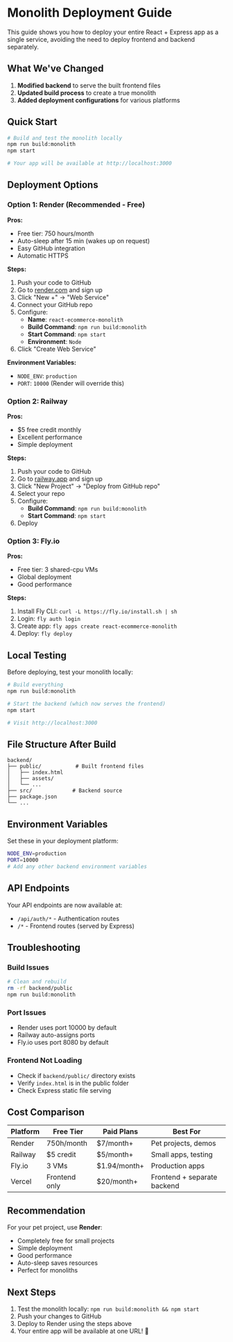 # Monolith Deployment Guide

This guide shows you how to deploy your entire React + Express app as a single service, avoiding the need to deploy frontend and backend separately.

## What We've Changed

1. **Modified backend** to serve the built frontend files
2. **Updated build process** to create a true monolith
3. **Added deployment configurations** for various platforms

## Quick Start

```bash
# Build and test the monolith locally
npm run build:monolith
npm start

# Your app will be available at http://localhost:3000
```

## Deployment Options

### Option 1: Render (Recommended - Free)

**Pros:**

- Free tier: 750 hours/month
- Auto-sleep after 15 min (wakes up on request)
- Easy GitHub integration
- Automatic HTTPS

**Steps:**

1. Push your code to GitHub
2. Go to [render.com](https://render.com) and sign up
3. Click "New +" → "Web Service"
4. Connect your GitHub repo
5. Configure:
   - **Name**: `react-ecommerce-monolith`
   - **Build Command**: `npm run build:monolith`
   - **Start Command**: `npm start`
   - **Environment**: `Node`
6. Click "Create Web Service"

**Environment Variables:**

- `NODE_ENV`: `production`
- `PORT`: `10000` (Render will override this)

### Option 2: Railway

**Pros:**

- $5 free credit monthly
- Excellent performance
- Simple deployment

**Steps:**

1. Push your code to GitHub
2. Go to [railway.app](https://railway.app) and sign up
3. Click "New Project" → "Deploy from GitHub repo"
4. Select your repo
5. Configure:
   - **Build Command**: `npm run build:monolith`
   - **Start Command**: `npm start`
6. Deploy

### Option 3: Fly.io

**Pros:**

- Free tier: 3 shared-cpu VMs
- Global deployment
- Good performance

**Steps:**

1. Install Fly CLI: `curl -L https://fly.io/install.sh | sh`
2. Login: `fly auth login`
3. Create app: `fly apps create react-ecommerce-monolith`
4. Deploy: `fly deploy`

## Local Testing

Before deploying, test your monolith locally:

```bash
# Build everything
npm run build:monolith

# Start the backend (which now serves the frontend)
npm start

# Visit http://localhost:3000
```

## File Structure After Build

```
backend/
├── public/           # Built frontend files
│   ├── index.html
│   ├── assets/
│   └── ...
├── src/             # Backend source
├── package.json
└── ...
```

## Environment Variables

Set these in your deployment platform:

```bash
NODE_ENV=production
PORT=10000
# Add any other backend environment variables
```

## API Endpoints

Your API endpoints are now available at:

- `/api/auth/*` - Authentication routes
- `/*` - Frontend routes (served by Express)

## Troubleshooting

### Build Issues

```bash
# Clean and rebuild
rm -rf backend/public
npm run build:monolith
```

### Port Issues

- Render uses port 10000 by default
- Railway auto-assigns ports
- Fly.io uses port 8080 by default

### Frontend Not Loading

- Check if `backend/public/` directory exists
- Verify `index.html` is in the public folder
- Check Express static file serving

## Cost Comparison

| Platform | Free Tier     | Paid Plans   | Best For                    |
| -------- | ------------- | ------------ | --------------------------- |
| Render   | 750h/month    | $7/month+    | Pet projects, demos         |
| Railway  | $5 credit     | $5/month+    | Small apps, testing         |
| Fly.io   | 3 VMs         | $1.94/month+ | Production apps             |
| Vercel   | Frontend only | $20/month+   | Frontend + separate backend |

## Recommendation

For your pet project, use **Render**:

- Completely free for small projects
- Simple deployment
- Good performance
- Auto-sleep saves resources
- Perfect for monoliths

## Next Steps

1. Test the monolith locally: `npm run build:monolith && npm start`
2. Push your changes to GitHub
3. Deploy to Render using the steps above
4. Your entire app will be available at one URL! 🎉
